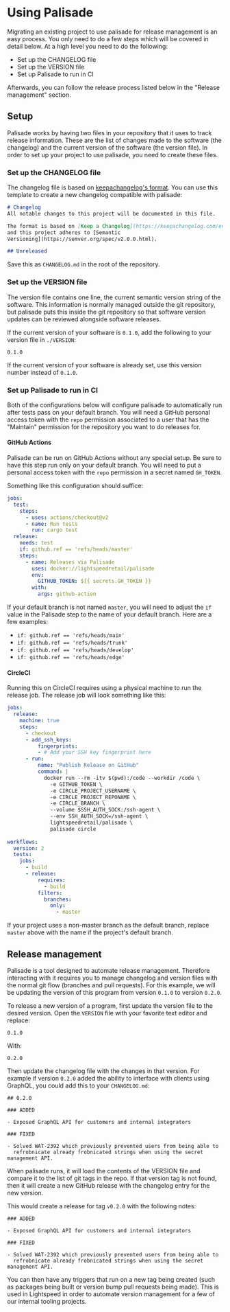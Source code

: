# Using Palisade

Migrating an existing project to use palisade for release management is an easy
process. You only need to do a few steps which will be covered in detail below.
At a high level you need to do the following:

- Set up the CHANGELOG file
- Set up the VERSION file
- Set up Palisade to run in CI

Afterwards, you can follow the release process listed below in the "Release
management" section.

## Setup

Palisade works by having two files in your repository that it uses to track
release information. These are the list of changes made to the software (the
changelog) and the current version of the software (the version file). In order
to set up your project to use palisade, you need to create these files.

### Set up the CHANGELOG file

The changelog file is based on [keepachangelog's
format](https://keepachangelog.com/en/1.0.0/). You can use this template to
create a new changelog compatible with palisade:

```markdown
# Changelog
All notable changes to this project will be documented in this file.

The format is based on [Keep a Changelog](https://keepachangelog.com/en/1.0.0/),
and this project adheres to [Semantic
Versioning](https://semver.org/spec/v2.0.0.html).

## Unreleased
```

Save this as `CHANGELOG.md` in the root of the repository.

### Set up the VERSION file

The version file contains one line, the current semantic version string of the
software. This information is normally managed outside the git repository, but
palisade puts this inside the git repository so that software version updates
can be reviewed alongside software releases.

If the current version of your software is `0.1.0`, add the following to your
version file in `./VERSION`:

```
0.1.0
```

If the current version of your software is already set, use this version number
instead of `0.1.0`.

### Set up Palisade to run in CI

Both of the configurations below will configure palisade to automatically run
after tests pass on your default branch. You will need a GitHub personal access
token with the `repo` permission associated to a user that has the "Maintain"
permission for the repository you want to do releases for.

#### GitHub Actions

Palisade can be run on GitHub Actions without any special setup. Be sure to have
this step run only on your default branch. You will need to put a personal
access token with the `repo` permission in a secret named `GH_TOKEN`.

Something like this configuration should suffice:

```yaml
jobs:
  test:
    steps:
      - uses: actions/checkout@v2
      - name: Run tests
        run: cargo test
  release:
    needs: test
    if: github.ref == 'refs/heads/master'
    steps:
      - name: Releases via Palisade
        uses: docker://lightspeedretail/palisade
        env:
          GITHUB_TOKEN: ${{ secrets.GH_TOKEN }}
        with:
          args: github-action
```

If your default branch is not named `master`, you will need to adjust the `if`
value in the Palisade step to the name of your default branch. Here are a few
examples:

- `if: github.ref == 'refs/heads/main'`
- `if: github.ref == 'refs/heads/trunk'`
- `if: github.ref == 'refs/heads/develop'`
- `if: github.ref == 'refs/heads/edge'`

#### CircleCI

Running this on CircleCI requires using a physical machine to run the release
job. The release job will look something like this:

```yaml
jobs:
  release:
    machine: true
    steps:
      - checkout
      - add_ssh_keys:
          fingerprints:
          - # Add your SSH key fingerprint here
      - run:
          name: "Publish Release on GitHub"
          command: |
            docker run --rm -itv $(pwd):/code --workdir /code \
              -e GITHUB_TOKEN \
              -e CIRCLE_PROJECT_USERNAME \
              -e CIRCLE_PROJECT_REPONAME \
              -e CIRCLE_BRANCH \
              --volume $SSH_AUTH_SOCK:/ssh-agent \
              --env SSH_AUTH_SOCK=/ssh-agent \
              lightspeedretail/palisade \
              palisade circle
          
workflows:
  version: 2
  tests:
    jobs:
      - build
      - release:
          requires:
            - build
          filters:
            branches:
              only:
                - master
```

If your project uses a non-master branch as the default branch, replace `master`
above with the name if the project's default branch.

## Release management

Palisade is a tool designed to automate release management. Therefore
interacting with it requires you to manage changelog and version files with the
normal git flow (branches and pull requests). For this example, we will be
updating the version of this program from version `0.1.0` to version `0.2.0`.

To release a new version of a program, first update the version file to the
desired version. Open the `VERSION` file with your favorite text editor and
replace:

```
0.1.0
```

With:

```
0.2.0
```

Then update the changelog file with the changes in that version. For example if
version `0.2.0` added the ability to interface with clients using GraphQL, you
could add this to your `CHANGELOG.md`:

```
## 0.2.0

### ADDED

- Exposed GraphQL API for customers and internal integrators

### FIXED

- Solved WAT-2392 which previously prevented users from being able to
  refrobnicate already frobnicated strings when using the secret management API.
```

When palisade runs, it will load the contents of the VERSION file and compare it
to the list of git tags in the repo. If that version tag is not found, then it
will create a new GitHub release with the changelog entry for the new version.

This would create a release for tag `v0.2.0` with the following notes:

```
### ADDED

- Exposed GraphQL API for customers and internal integrators

### FIXED

- Solved WAT-2392 which previously prevented users from being able to
  refrobnicate already frobnicated strings when using the secret management API.
```

You can then have any triggers that run on a new tag being created (such as
packages being built or version bump pull requests being made). This is used
in Lightspeed in order to automate version management for a few of our internal
tooling projects.
